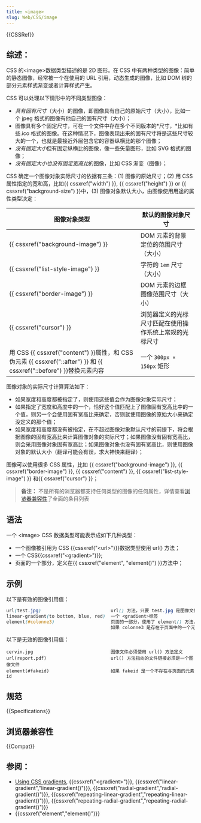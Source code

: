 ```yaml
---
title: <image>
slug: Web/CSS/image
---
```


{{CSSRef}}

## 综述：

CSS 的\<image>数据类型描述的是 2D 图形。在 CSS 中有两种类型的图像：简单的静态图像，经常被一个在使用的 URL 引用，动态生成的图像，比如 DOM 树的部分元素样式渐变或者计算样式产生。

CSS 可以处理以下情形中的不同类型图像：

- _具有固有尺寸_（大小）的图像，即图像具有自己的原始尺寸（大小），比如一个 jpeg 格式的图像有他自己的固有尺寸（大小）；
- 图像具有多个固定尺寸，可在一个文件中存在多个不同版本的*尺寸，*比如有些.ico 格式的图像。在这种情况下，图像表现出来的固有尺寸将是这些尺寸较大的一个，也就是最接近外层包含它的容器纵横比的那个图像；
- *没有固定大小*但有固定纵横比的图像，像一些矢量图形，比如 SVG 格式的图像；
- *没有固定大小也没有固定宽高比*的图像，比如 CSS 渐变（图像）；

CSS 确定一个图像对象实际尺寸的依据有三条：(1) 图像的原始尺寸；(2) 用 CSS 属性指定的宽和高，比如{{ cssxref("width") }}, {{ cssxref("height") }} or {{ cssxref("background-size") }}中，(3) 图像对象默认大小，由图像使用用途的属性类型决定：

| 图像对象类型                                                                                                                                | 默认的图像对象尺寸                                     |
| ------------------------------------------------------------------------------------------------------------------------------------------- | ------------------------------------------------------ |
| {{ cssxref("background-image") }}                                                                                                | DOM 元素的背景定位的范围尺寸（大小）                   |
| {{ cssxref("list-style-image") }}                                                                                                | 字符的 `1em` 尺寸（大小）                                |
| {{ cssxref("border-image") }}                                                                                                    | DOM 元素的边框图像范围尺寸（大小）                     |
| {{ cssxref("cursor") }}                                                                                                            | 浏览器定义的光标尺寸匹配在使用操作系统上常规的光标尺寸 |
| 用 CSS {{ cssxref("content") }}属性，和 CSS 伪元素 {{ cssxref("::after") }} 和 {{ cssxref("::before") }}替换元素内容 | 一个 `300px × 150px` 矩形                           |

图像对象的实际尺寸计算算法如下：

- 如果宽度和高度都被指定了，则使用这些值会作为图像对象实际尺寸；
- 如果指定了宽度和高度中的一个，恰好这个值匹配上了图像固有宽高比中的一个值，则另一个会使用固有宽高比来确定，否则就使用图像的原始大小来确定没定义的那个值；
- 如果宽度和高度都没有被指定，在不超过图像对象默认尺寸的前提下，将会根据图像的固有宽高比来计算图像对象的实际尺寸；如果图像没有固有宽高比，则会采用图像对象固有宽高比；如果图像对象也没有固有宽高比，则使用图像对象的默认大小（翻译可能会有误，求大神快来翻译）；

图像可以使用很多 CSS 属性，比如 {{ cssxref("background-image") }}, {{ cssxref("border-image") }}, {{ cssxref("content") }}, {{ cssxref("list-style-image") }} 和{{ cssxref("cursor") }}；

> **备注：** 不是所有的浏览器都支持任何类型的图像的任何属性，详情查看[浏览器兼容性](#浏览器兼容性)了全面的条目列表

## 语法

一个 \<image> CSS 数据类型可能表示成如下几种类型：

- 一个图像被引用为 CSS {{cssxref("&lt;url&gt;")}}数据类型使用 url() 方法；
- 一个 CSS{{cssxref("&lt;gradient&gt;")}};
- 页面的一个部分，定义在{{ cssxref("element", "element()") }}方法中；

## 示例

以下是有效的图像引用值：

```css
url(test.jpg)                          url() 方法，只要 test.jpg 是图像文件
linear-gradient(to bottom, blue, red)  一个 <gradient>标签
element(#colonne3)                     页面的一部分，使用了 element() 方法，
                                       如果 colonne3 是存在于页面中的一个元素 id 即可
```

以下是无效的图像引用值：

```
cervin.jpg                             图像文件必须使用 url() 方法定义
url(report.pdf)                        url() 方法指向的文件链接必须是一个图像文件
element(#fakeid)                       如果 fakeid 是一个不存在与页面的元素 id
```

## 规范

{{Specifications}}

## 浏览器兼容性

{{Compat}}

## 参阅：

- [Using CSS gradients](/zh-CN/docs/Web/Guide/CSS/Using_CSS_gradients), {{cssxref("&lt;gradient&gt;")}}, {{cssxref("linear-gradient","linear-gradient()")}}, {{cssxref("radial-gradient","radial-gradient()")}}, {{cssxref("repeating-linear-gradient","repeating-linear-gradient()")}}, {{cssxref("repeating-radial-gradient","repeating-radial-gradient()")}}
- {{cssxref("element","element()")}}
